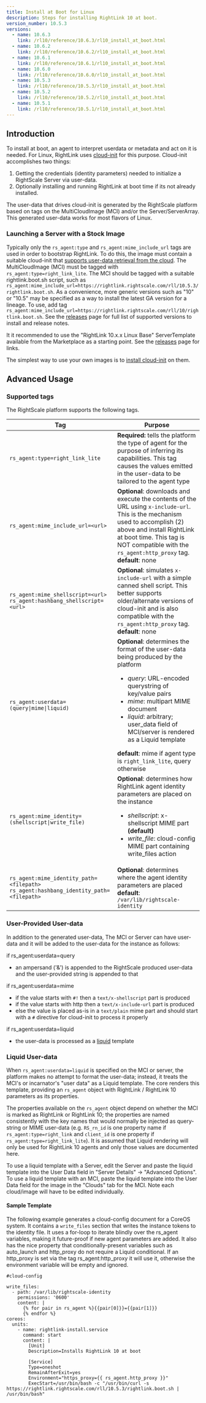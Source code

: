 ```yaml
---
title: Install at Boot for Linux
description: Steps for installing RightLink 10 at boot.
version_number: 10.5.3
versions:
  - name: 10.6.3
    link: /rl10/reference/10.6.3/rl10_install_at_boot.html
  - name: 10.6.2
    link: /rl10/reference/10.6.2/rl10_install_at_boot.html
  - name: 10.6.1
    link: /rl10/reference/10.6.1/rl10_install_at_boot.html
  - name: 10.6.0
    link: /rl10/reference/10.6.0/rl10_install_at_boot.html
  - name: 10.5.3
    link: /rl10/reference/10.5.3/rl10_install_at_boot.html
  - name: 10.5.2
    link: /rl10/reference/10.5.2/rl10_install_at_boot.html
  - name: 10.5.1
    link: /rl10/reference/10.5.1/rl10_install_at_boot.html
---
```


## Introduction

To install at boot, an agent to interpret userdata or metadata and act on it is needed. For Linux, RightLink uses [cloud-init](https://cloudinit.readthedocs.org/en/latest/) for this purpose. Cloud-init accomplishes two things:
  1. Getting the credentials (identity parameters) needed to initialize a RightScale Server via user-data.
  2. Optionally installing and running RightLink at boot time if its not already installed.

The user-data that drives cloud-init is generated by the RightScale platform based on tags on the MultiCloudImage (MCI) and/or the Server/ServerArray.  This generated user-data works for most flavors of Linux.

### Launching a Server with a Stock Image

Typically only the `rs_agent:type` and `rs_agent:mime_include_url` tags are used in order to bootstrap RightLink. To do this, the image must contain a suitable cloud-init that [supports user-data retrieval from the cloud](rl10_os_compatibility.html). The MultiCloudImage (MCI) must be tagged with `rs_agent:type=right_link_lite`. The MCI should be tagged with a suitable rightlink.boot.sh script, such as `rs_agent:mime_include_url=https://rightlink.rightscale.com/rll/10.5.3/rightlink.boot.sh`. As a convenience, more generic versions such as "10" or "10.5" may be specified as a way to install the latest GA version for a lineage. To use, add tag `rs_agent:mime_include_url=https://rightlink.rightscale.com/rll/10/rightlink.boot.sh`. See the [releases](/rl10/releases) page for full list of supported versions to install and release notes.

It it recommended to use the "RightLink 10.x.x Linux Base" ServerTemplate available from the Marketplace as a starting point. See the [releases](/rl10/releases/) page for links.

The simplest way to use your own images is to [install cloud-init](rl10_cloud_init_installation.html) on them.

## Advanced Usage

### Supported tags

The RightScale platform supports the following tags.

Tag | Purpose |
--- | ------- |
`rs_agent:type=right_link_lite` | **Required:** tells the platform the type of agent for the purpose of inferring its capabilities. This tag causes the values emitted in the user-data to be tailored to the agent type |
`rs_agent:mime_include_url=<url>` | **Optional**: downloads and execute the contents of the URL using `x-include-url`. This is the mechanism used to accomplish (2) above and install RightLink at boot time. This tag is NOT compatible with the `rs_agent:http_proxy` tag.<br> **default**: none |
`rs_agent:mime_shellscript=<url>`<br>`rs_agent:hashbang_shellscript=<url>` | **Optional**: simulates `x-include-url` with a simple canned shell script. This better supports older/alternate versions of cloud-init and is also compatible with the `rs_agent:http_proxy` tag.<br> **default**: none |
<code>rs_agent:userdata=(query&#124;mime&#124;liquid)</code> | **Optional**: determines the format of the user-data being produced by the platform<br><ul><li>*query*: URL-encoded querystring of key/value pairs</li><li>*mime*: multipart MIME document</li><li>*liquid*: arbitrary; user_data field of MCI/server is rendered as a Liquid template</li></ul>**default**: mime if agent type is `right_link_lite`, query otherwise |
<code>rs_agent:mime_identity=(shellscript&#124;write_file)</code> | **Optional**: determines how RightLink agent identity parameters are placed on the instance<br><ul><li>*shellscript*: x-shellscript MIME part **(default)**</li><li>*write_file*: cloud-config MIME part containing write_files action</li></ul> |
`rs_agent:mime_identity_path=<filepath>`<br>`rs_agent:hashbang_identity_path=<filepath>` | **Optional**: determines where the agent identity parameters are placed<br>**default**: `/var/lib/rightscale-identity` |




### User-Provided User-data

In addition to the generated user-data, The MCI or Server can have user-data and it will be added to the user-data for the instance as follows:

if rs_agent:userdata=query

* an ampersand ('&') is appended to the RightScale produced user-data and the user-provided string is appended to that

if rs_agent:userdata=mime

* if the value starts with `#!` then a `text/x-shellscript` part is produced
* if the value starts with http then a `text/x-include-url` part is produced
* else the value is placed as-is in a `text/plain` mime part and should start with a `#` directive for cloud-init to process it properly

if rs_agent:userdata=liquid

* the user-data is processed as a [liquid](https://github.com/Shopify/liquid) template

### Liquid User-data

When `rs_agent:userdata=liquid` is specified on the MCI or server, the platform makes no attempt to format the user-data; instead, it treats the MCI's or incarnator's "user data" as a Liquid template. The core renders this template, providing an `rs_agent` object with RightLink / RightLink 10 parameters as its properties.

The properties available on the `rs_agent` object depend on whether the MCI is marked as RightLink or RightLink 10; the properties are named consistently with the key names that would normally be injected as query-string or MIME user-data (e.g. `RS_rn_id` is one property name if `rs_agent:type=right_link` and `client_id` is one property if `rs_agent:type=right_link_lite`). It is assumed that Liquid rendering will only be used for RightLink 10 agents and only those values are documented here.

To use a liquid template with a Server, edit the Server and paste the liquid template into the User Data field in "Server Details" -> "Advanced Options". To use a liquid template with an MCI, paste the liquid template into the User Data field for the image in the "Clouds" tab for the MCI. Note each cloud/image will have to be edited individually.

#### Sample Template

The following example generates a cloud-config document for a CoreOS system. It contains a `write_files` section that writes the instance tokens to the identity file. It uses a for-loop to iterate blindly over the rs_agent variables, making it future-proof if new agent parameters are added. It also has the nice property that conditionally-present variables such as auto_launch and http_proxy do not require a Liquid conditional. If an http_proxy is set via the tag rs_agent:http_proxy it will use it, otherwise the environment variable will be empty and ignored.

~~~
#cloud-config

write_files:
  - path: /var/lib/rightscale-identity
    permissions: '0600'
    content: |
      {% for pair in rs_agent %}{{pair[0]}}={{pair[1]}}
      {% endfor %}
coreos:
  units:
    - name: rightlink-install.service
      command: start
      content: |
        [Unit]
        Description=Installs RightLink 10 at boot

        [Service]
        Type=oneshot
        RemainAfterExit=yes
        Environment="https_proxy={{ rs_agent.http_proxy }}"
        ExecStart=/usr/bin/bash -c "/usr/bin/curl -s https://rightlink.rightscale.com/rll/10.5.3/rightlink.boot.sh | /usr/bin/bash"
~~~
